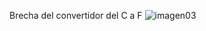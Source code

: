 Brecha del convertidor del C a F 
![imagen03](https://th.bing.com/th/id/OIP.scZtKzM0T-sPYZxYBAJvRAHaIO?pid=ImgDet&rs=1/800/600)
